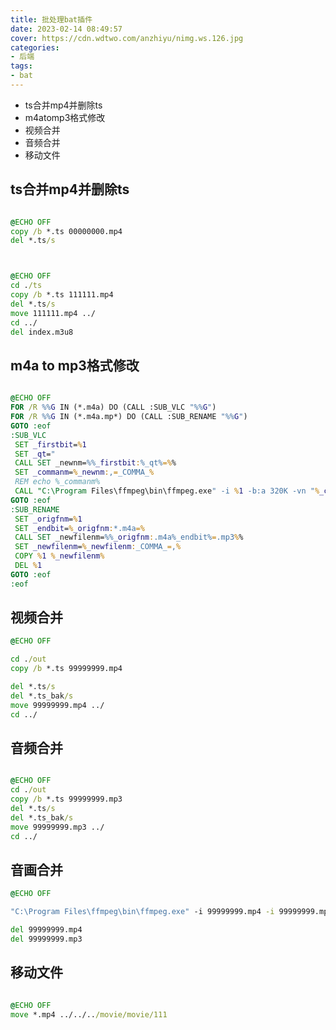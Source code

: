 ```yaml
---
title: 批处理bat插件
date: 2023-02-14 08:49:57
cover: https://cdn.wdtwo.com/anzhiyu/nimg.ws.126.jpg
categories:
- 后端
tags:
- bat
---
```


- ts合并mp4并删除ts
- m4atomp3格式修改
- 视频合并
- 音频合并
- 移动文件
<!--more-->

## ts合并mp4并删除ts

```bat

@ECHO OFF
copy /b *.ts 00000000.mp4
del *.ts/s



@ECHO OFF
cd ./ts
copy /b *.ts 111111.mp4
del *.ts/s
move 111111.mp4 ../
cd ../
del index.m3u8
```

## m4a to mp3格式修改

```bat

@ECHO OFF
FOR /R %%G IN (*.m4a) DO (CALL :SUB_VLC "%%G")
FOR /R %%G IN (*.m4a.mp*) DO (CALL :SUB_RENAME "%%G")
GOTO :eof
:SUB_VLC
 SET _firstbit=%1
 SET _qt="
 CALL SET _newnm=%%_firstbit:%_qt%=%%
 SET _commanm=%_newnm:,=_COMMA_%
 REM echo %_commanm%
 CALL "C:\Program Files\ffmpeg\bin\ffmpeg.exe" -i %1 -b:a 320K -vn "%_commanm%.mp3
GOTO :eof
:SUB_RENAME
 SET _origfnm=%1
 SET _endbit=%_origfnm:*.m4a=%
 CALL SET _newfilenm=%%_origfnm:.m4a%_endbit%=.mp3%%
 SET _newfilenm=%_newfilenm:_COMMA_=,%
 COPY %1 %_newfilenm%
 DEL %1
GOTO :eof
:eof

```

## 视频合并

```bat
@ECHO OFF

cd ./out
copy /b *.ts 99999999.mp4

del *.ts/s
del *.ts_bak/s
move 99999999.mp4 ../
cd ../

```
## 音频合并

```bat

@ECHO OFF
cd ./out
copy /b *.ts 99999999.mp3
del *.ts/s
del *.ts_bak/s
move 99999999.mp3 ../
cd ../

```
## 音画合并

```bat
@ECHO OFF

"C:\Program Files\ffmpeg\bin\ffmpeg.exe" -i 99999999.mp4 -i 99999999.mp3 -c:v copy -c:a aac -strict experimental 99.mp4"

del 99999999.mp4
del 99999999.mp3
```



## 移动文件

```bat

@ECHO OFF
move *.mp4 ../../../movie/movie/111

```